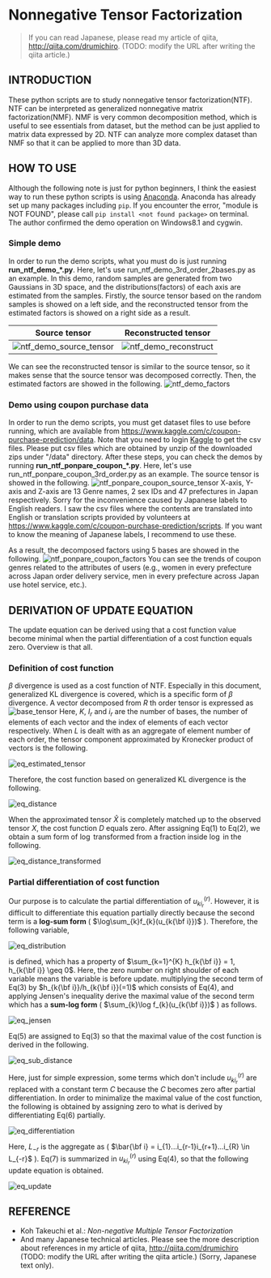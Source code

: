 # Nonnegative Tensor Factorization

> If you can read Japanese, please read my article of qiita,
 http://qiita.com/drumichiro.
 (TODO: modify the URL after writing the qiita article.)

## INTRODUCTION

These python scripts are to study nonnegative tensor factorization(NTF).
NTF can be interpreted as generalized nonnegative matrix factorization(NMF).
NMF is very common decomposition method,
 which is useful to see essentials from dataset,
 but the method can be just applied to matrix data expressed by 2D.
NTF can analyze more complex dataset than NMF
 so that it can be applied to more than 3D data.


## HOW TO USE

Although the following note is just for python beginners,
 I think the easiest way to run these python scripts is using
 [Anaconda](https://www.continuum.io/downloads).
Anaconda has already set up many packages including `pip`.
If you encounter the error, "module is NOT FOUND",
 please call `pip install <not found package>` on terminal.
 The author confirmed the demo operation on Windows8.1 and cygwin.


### Simple demo

In order to run the demo scripts,
 what you must do is just running **run_ntf_demo_\*.py**.
Here, let's use run_ntf_demo_3rd_order_2bases.py as an example.
In this demo, random samples are generated from two Gaussians in 3D space,
 and the distributions(factors) of each axis are estimated from the samples.
Firstly, the source tensor based on the random samples is showed
 on a left side, and the reconstructed tensor
 from the estimated factors is showed on a right side as a result.


| Source tensor | Reconstructed tensor |
|-----------|------------|
| ![ntf_demo_source_tensor](image/ntf_demo_source_tensor.png) | ![ntf_demo_reconstruct](image/ntf_demo_reconstruct.png) |


We can see the reconstructed tensor is similar to the source tensor,
 so it makes sense that the source tensor was decomposed correctly.
Then, the estimated factors are showed in the following.
![ntf_demo_factors](image/ntf_demo_factors.png)


### Demo using coupon purchase data

In order to run the demo scripts, you must get dataset files to use
 before running, which are available from
 https://www.kaggle.com/c/coupon-purchase-prediction/data.
Note that you need to login [Kaggle](https://www.kaggle.com/)
 to get the csv files.
Please put csv files which are obtained
 by unzip of the downloaded zips under "/data" directory.
After these steps, you can check the demos
 by running **run_ntf_ponpare_coupon_\*.py**.
Here, let's use run_ntf_ponpare_coupon_3rd_order.py as an example.
The source tensor is showed in the following.
![ntf_ponpare_coupon_source_tensor](image/ntf_ponpare_coupon_source_tensor.png)
X-axis, Y-axis and Z-axis are
 13 Genre names, 2 sex IDs and 47 prefectures in Japan respectively.
Sorry for the inconvenience caused by Japanese labels to English readers.
I saw the csv files where the contents are translated into English
 or translation scripts provided by volunteers at
 https://www.kaggle.com/c/coupon-purchase-prediction/scripts.
If you want to know the meaning of Japanese labels, I recommend to use these.

As a result, the decomposed factors using 5 bases are showed in the following.
![ntf_ponpare_coupon_factors](image/ntf_ponpare_coupon_factors.png)
You can see the trends of coupon genres related to the attributes of users
 (e.g., women in every prefecture across Japan order delivery service,
 men in every prefecture across Japan use hotel service, etc.).


## DERIVATION OF UPDATE EQUATION

The update equation can be derived using
 that a cost function value become minimal
 when the partial differentiation of a cost function equals zero.
Overview is that all.

### Definition of cost function

$\beta$ divergence is used as a cost function of NTF.
Especially in this document, generalized KL divergence is covered,
 which is a specific form of $\beta$ divergence.
A vector decomposed from $R$ th order tensor is expressed as
![base_tensor](image/equation/base_tensor.png)
Here, $K$, $I_{r}$ and $i_{r}$ are the number of bases,
 the number of elements of each vector and
 the index of elements of each vector respectively.
When $L$ is dealt with as an aggregate of element number of each order,
 the tensor component approximated by Kronecker product of vectors
 is the following.

![eq_estimated_tensor](image/equation/eq_estimated_tensor.png)

Therefore, the cost function based on generalized KL divergence is the following.

![eq_distance](image/equation/eq_distance.png)

When the approximated tensor $\hat{X}$ is completely matched up
 to the observed tensor $X$, the cost function $D$ equals zero.
After assigning Eq(1) to Eq(2), we obtain
 a sum form of $\log$ transformed from a fraction inside $\log$ in the following.

![eq_distance_transformed](image/equation/eq_distance_transformed.png)


### Partial differentiation of cost function

Our purpose is to calculate the partial differentiation of $u_{ki_{r}}^{(r)}$.
However, it is difficult to differentiate this equation partially directly
 because the second term is a **log-sum form**
 ( $\log\sum_{k}f_{k}(u_{k{\bf i}})$ ).
Therefore, the following variable,

![eq_distribution](image/equation/eq_distribution.png)

is defined, which has a property of
 $\sum_{k=1}^{K} h_{k{\bf i}} = 1, h_{k{\bf i}} \geq 0$.
Here, the zero number on right shoulder of each variable means
 the variable is before update.
multiplying the second term of Eq(3) by $h_{k{\bf i}}/h_{k{\bf i}}(=1)$
 which consists of Eq(4),
 and applying Jensen's inequality derive the maximal value of the second term
 which has a **sum-log form** ( $\sum_{k}\log f_{k}(u_{k{\bf i}})$ ) as follows.

![eq_jensen](image/equation/eq_jensen.png)

Eq(5) are assigned to Eq(3) so that
 the maximal value of the cost function is derived in the following.

![eq_sub_distance](image/equation/eq_sub_distance.png)

Here, just for simple expression,
 some terms which don't include $u_{ki_{r}}^{(r)}$ are replaced
 with a constant term $C$ because the $C$ becomes zero
 after partial differentiation.
In order to minimalize the maximal value of the cost function,
 the following is obtained by assigning zero to
 what is derived by differentiating Eq(6) partially.

![eq_differentiation](image/equation/eq_differentiation.png)

Here, $L_{-r}$ is the aggregate as
 ( $\bar{\bf i} = i_{1}...i_{r-1}i_{r+1}...i_{R} \in L_{-r}$ ).
Eq(7) is summarized in $u_{ki_{r}}^{(r)}$ using Eq(4),
 so that the following update equation is obtained.

![eq_update](image/equation/eq_update.png)

## REFERENCE
- Koh Takeuchi et al.: _Non-negative Multiple Tensor Factorization_
- And many Japanese technical articles. Please see the more description
  about references in my article of qiita, http://qiita.com/drumichiro
  (TODO: modify the URL after writing the qiita article.)
  (Sorry, Japanese text only).
